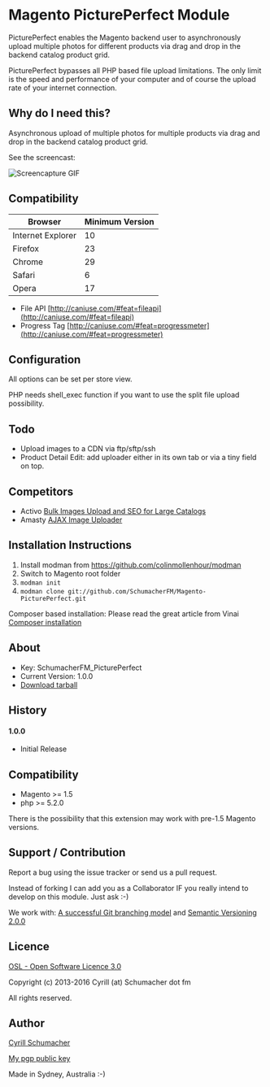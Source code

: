 Magento PicturePerfect Module
=============================

PicturePerfect enables the Magento backend user to asynchronously upload multiple photos for different products via drag and drop in the backend catalog product grid.

PicturePerfect bypasses all PHP based file upload limitations. The only limit is the speed and performance of your computer and of course
the upload rate of your internet connection.

Why do I need this?
-------------------

Asynchronous upload of multiple photos for multiple products via drag and drop in the backend catalog product grid.

See the screencast:

![Screencapture GIF](https://raw.githubusercontent.com/SchumacherFM/magento1-pictureperfect/master/logo/screencastpictureperfect.gif)

Compatibility
-------------

| Browser | Minimum Version |
| --------|-----------------|
| Internet Explorer | 10 |
| Firefox | 23 |
| Chrome | 29 |
| Safari | 6 |
| Opera | 17 |

- File API [http://caniuse.com/#feat=fileapi](http://caniuse.com/#feat=fileapi)
- Progress Tag [http://caniuse.com/#feat=progressmeter](http://caniuse.com/#feat=progressmeter)


Configuration
-------------

All options can be set per store view.

PHP needs shell_exec function if you want to use the split file upload possibility.

Todo
----

- Upload images to a CDN via ftp/sftp/ssh
- Product Detail Edit: add uploader either in its own tab or via a tiny field on top.

Competitors
-----------

- Activo [Bulk Images Upload and SEO for Large Catalogs](http://www.magentocommerce.com/magento-connect/bulk-images-upload-and-seo-for-large-catalogs.html)
- Amasty [AJAX Image Uploader](http://amasty.com/ajax-image-uploader.html)


Installation Instructions
-------------------------
1. Install modman from https://github.com/colinmollenhour/modman
2. Switch to Magento root folder
3. `modman init`
4. `modman clone git://github.com/SchumacherFM/Magento-PicturePerfect.git`

Composer based installation:  Please read the great article from
Vinai [Composer installation](http://magebase.com/magento-tutorials/composer-with-magento/)

About
-----

- Key: SchumacherFM_PicturePerfect
- Current Version: 1.0.0
- [Download tarball](https://github.com/SchumacherFM/Magento-PicturePerfect/tags)

History
-------

#### 1.0.0

- Initial Release


Compatibility
-------------

- Magento >= 1.5
- php >= 5.2.0

There is the possibility that this extension may work with pre-1.5 Magento versions.

Support / Contribution
----------------------

Report a bug using the issue tracker or send us a pull request.

Instead of forking I can add you as a Collaborator IF you really intend to develop on this module. Just ask :-)

We work with: [A successful Git branching model](http://nvie.com/posts/a-successful-git-branching-model/) and [Semantic Versioning 2.0.0](http://semver.org/)

Licence
-------

[OSL - Open Software Licence 3.0](http://opensource.org/licenses/osl-3.0.php)

Copyright (c) 2013-2016 Cyrill (at) Schumacher dot fm

All rights reserved.


Author
------

[Cyrill Schumacher](https://github.com/SchumacherFM)

[My pgp public key](http://www.schumacher.fm/cyrill.asc)

Made in Sydney, Australia :-)

